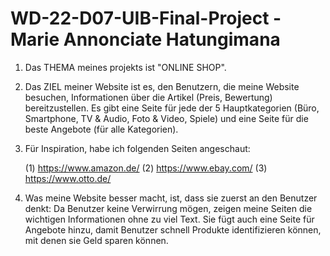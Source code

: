 # WD-22-D07-UIB-Final-Project - Marie Annonciate Hatungimana

1. Das THEMA meines projekts ist "ONLINE SHOP".

2. Das ZIEL meiner Website ist es, den Benutzern, die meine Website besuchen, Informationen über die Artikel (Preis, Bewertung) 
bereitzustellen. Es gibt eine Seite für jede der 5 Hauptkategorien (Büro, Smartphone, TV & Audio, Foto & Video, Spiele) und eine Seite für die beste Angebote (für alle Kategorien).

3. Für Inspiration, habe ich folgenden Seiten angeschaut:

    (1) https://www.amazon.de/
    (2) https://www.ebay.com/
    (3) https://www.otto.de/

4. Was meine Website besser macht, ist, dass sie zuerst an den Benutzer denkt: Da Benutzer keine Verwirrung mögen, zeigen meine Seiten die wichtigen Informationen ohne zu viel Text. Sie fügt auch eine Seite für Angebote hinzu, damit Benutzer schnell Produkte identifizieren können, mit denen sie Geld sparen können.

